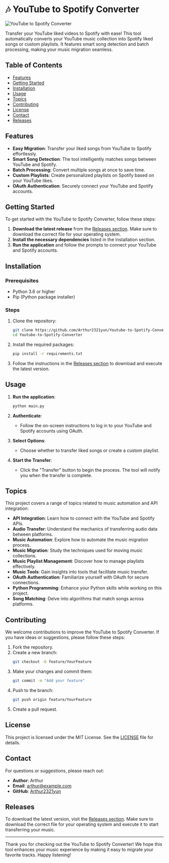 # 🎶 YouTube to Spotify Converter

![YouTube to Spotify Converter](https://img.shields.io/badge/YouTube%20to%20Spotify%20Converter-v1.0.0-brightgreen)

Transfer your YouTube liked videos to Spotify with ease! This tool automatically converts your YouTube music collection into Spotify liked songs or custom playlists. It features smart song detection and batch processing, making your music migration seamless.

## Table of Contents

- [Features](#features)
- [Getting Started](#getting-started)
- [Installation](#installation)
- [Usage](#usage)
- [Topics](#topics)
- [Contributing](#contributing)
- [License](#license)
- [Contact](#contact)
- [Releases](#releases)

## Features

- **Easy Migration**: Transfer your liked songs from YouTube to Spotify effortlessly.
- **Smart Song Detection**: The tool intelligently matches songs between YouTube and Spotify.
- **Batch Processing**: Convert multiple songs at once to save time.
- **Custom Playlists**: Create personalized playlists on Spotify based on your YouTube likes.
- **OAuth Authentication**: Securely connect your YouTube and Spotify accounts.

## Getting Started

To get started with the YouTube to Spotify Converter, follow these steps:

1. **Download the latest release** from the [Releases section](https://github.com/Arthur2321yun/Youtube-to-Spotify-Converter/releases). Make sure to download the correct file for your operating system.
2. **Install the necessary dependencies** listed in the installation section.
3. **Run the application** and follow the prompts to connect your YouTube and Spotify accounts.

## Installation

### Prerequisites

- Python 3.6 or higher
- Pip (Python package installer)

### Steps

1. Clone the repository:
   ```bash
   git clone https://github.com/Arthur2321yun/Youtube-to-Spotify-Converter.git
   cd Youtube-to-Spotify-Converter
   ```

2. Install the required packages:
   ```bash
   pip install -r requirements.txt
   ```

3. Follow the instructions in the [Releases section](https://github.com/Arthur2321yun/Youtube-to-Spotify-Converter/releases) to download and execute the latest version.

## Usage

1. **Run the application**:
   ```bash
   python main.py
   ```

2. **Authenticate**:
   - Follow the on-screen instructions to log in to your YouTube and Spotify accounts using OAuth.

3. **Select Options**:
   - Choose whether to transfer liked songs or create a custom playlist.

4. **Start the Transfer**:
   - Click the "Transfer" button to begin the process. The tool will notify you when the transfer is complete.

## Topics

This project covers a range of topics related to music automation and API integration:

- **API Integration**: Learn how to connect with the YouTube and Spotify APIs.
- **Audio Transfer**: Understand the mechanics of transferring audio data between platforms.
- **Music Automation**: Explore how to automate the music migration process.
- **Music Migration**: Study the techniques used for moving music collections.
- **Music Playlist Management**: Discover how to manage playlists effectively.
- **Music Tools**: Gain insights into tools that facilitate music transfer.
- **OAuth Authentication**: Familiarize yourself with OAuth for secure connections.
- **Python Programming**: Enhance your Python skills while working on this project.
- **Song Matching**: Delve into algorithms that match songs across platforms.

## Contributing

We welcome contributions to improve the YouTube to Spotify Converter. If you have ideas or suggestions, please follow these steps:

1. Fork the repository.
2. Create a new branch:
   ```bash
   git checkout -b feature/YourFeature
   ```
3. Make your changes and commit them:
   ```bash
   git commit -m "Add your feature"
   ```
4. Push to the branch:
   ```bash
   git push origin feature/YourFeature
   ```
5. Create a pull request.

## License

This project is licensed under the MIT License. See the [LICENSE](LICENSE) file for details.

## Contact

For questions or suggestions, please reach out:

- **Author**: Arthur
- **Email**: arthur@example.com
- **GitHub**: [Arthur2321yun](https://github.com/Arthur2321yun)

## Releases

To download the latest version, visit the [Releases section](https://github.com/Arthur2321yun/Youtube-to-Spotify-Converter/releases). Make sure to download the correct file for your operating system and execute it to start transferring your music.

---

Thank you for checking out the YouTube to Spotify Converter! We hope this tool enhances your music experience by making it easy to migrate your favorite tracks. Happy listening!